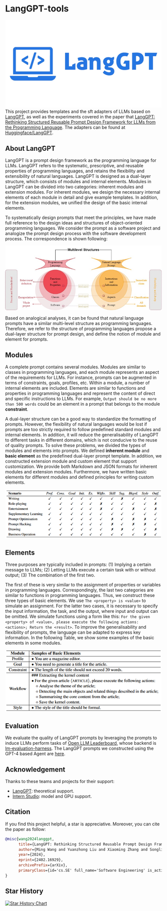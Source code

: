# LangGPT-tools
![langgpt](https://github.com/sci-m-wang/LangGPT-tools/blob/main/figures/langgpt.png)
This project provides templates and the sft adapters of LLMs based on [LangGPT](https://github.com/langgptai/LangGPT), as well as the experiments covered in the paper that [LangGPT: Rethinking Structured Reusable Prompt Design Framework for LLMs from the Programming Language](https://arxiv.org/abs/2402.16929). The adapters can be found at [Huggingface/LangGPT](https://huggingface.co/langgptai).

## About LangGPT
LangGPT is a prompt design framework as the programming language for LLMs. LangGPT refers to the systematic, prescriptive, and reusable properties of programming languages, and retains the flexibility and extensibility of natural languages. LangGPT is designed as a dual-layer structure, which consists of modules and internal elements. Modules in LangGPT can be divided into two categories: inherent modules and extension modules. For inherent modules, we design the necessary internal elements of each module in detail and give example templates. In addition, for the extension modules, we unified the design of the basic internal elements.

To systematically design prompts that meet the principles, we have made full reference to the design ideas and structures of object-oriented programming languages. We consider the prompt as a software project and analogize the prompt design process with the software development process. The correspondence is shown following:

![correspondence](https://github.com/sci-m-wang/LangGPT-tools/blob/main/figures/correspondence.jpg)

Based on analogical analyses, it can be found that natural language prompts have a similar multi-level structure as programming languages. Therefore, we refer to the structure of programming languages propose a dual-layer structure for prompt design, and define the notion of module and element for prompts.

## Modules
A complete prompt contains several modules. Modules are similar to classes in programming languages, and each module represents an aspect of the requirements for LLMs. For instance, prompts can be augmented in terms of constraints, goals, profiles, etc. Within a module, a number of internal elements are included. Elements are similar to functions and properties in programming languages and represent the content of direct and specific instructions to LLMs. For example, `Output should be no more than 500 words` could be an element in a prompt that belongs to the module **constraint**.

A dual-layer structure can be a good way to standardize the formatting of prompts. However, the flexibility of natural languages would be lost if prompts are too strictly required to follow predefined standard modules and internal elements. In addition, it will reduce the generalisability of LangGPT to different tasks in different domains, which is not conducive to the reuse of quality prompts. To solve these problems, we divided the types of modules and elements into prompts. We defined **inherent module** and **basic element** as the predefined dual-layer prompt template. In addition, we constructed extension module and custom element that support customization. We provide both Markdown and JSON formats for inherent modules and extension modules. Furthermore, we have written basic elements for different modules and defined principles for writing custom elements.

![alt text](https://github.com/sci-m-wang/LangGPT-tools/blob/main/figures/image.png)

## Elements
Three purposes are typically included in prompts: (1) Implying a certain message to LLMs; (2) Letting LLMs execute a certain task with or without output; (3) The combination of the first two.

The first of these is very similar to the assignment of properties or variables in programming languages. Correspondingly, the last two categories are similar to functions in programming languages. Thus, we construct these three types of basic elements. We use `The <property> is <value>` to simulate an assignment. For the latter two cases, it is necessary to specify the input information, the task, and the output, where input and output can be omitted. We simulate functions using a form like this: `For the given <property> of <value>, please execute the following actions: <actions>; Return the <result>`. To improve the generalisability and flexibility of prompts, the language can be adapted to express key information. In the following Table, we show some examples of the basic elements in some modules.

![alt text](https://github.com/sci-m-wang/LangGPT-tools/blob/main/figures/elements.png)

## Evaluation
We evaluate the quality of LangGPT prompts by leveraging the prompts to induce LLMs perform tasks of [Open LLM Leaderboard](https://huggingface.co/spaces/open-llm-leaderboard/open_llm_leaderboard), whose backend is [lm-evaluation-harness](https://github.com/EleutherAI/lm-evaluation-harness). The LangGPT prompts we constructed using the GPT-4 based Agent are [here](https://github.com/sci-m-wang/LangGPT-tools/blob/main/promp4lm-eval-harness).

## Acknowledgement
Thanks to these teams and projects for their support:
- [LangGPT](https://langgptai.feishu.cn/): theoretical support.
- [Intern Studio](https://studio.intern-ai.org.cn): model and GPU support.

## Citation
If you find this project helpful, a star is appreciative. Moreover, you can cite the paper as follow:
```bibtex
@misc{wang2024langgpt,
      title={LangGPT: Rethinking Structured Reusable Prompt Design Framework for LLMs from the Programming Language}, 
      author={Ming Wang and Yuanzhong Liu and Xiaoming Zhang and Songlian Li and Yijie Huang and Chi Zhang and Daling Wang and Shi Feng and Jigang Li},
      year={2024},
      eprint={2402.16929},
      archivePrefix={arXiv},
      primaryClass={id='cs.SE' full_name='Software Engineering' is_active=True alt_name=None in_archive='cs' is_general=False description='Covers design tools, software metrics, testing and debugging, programming environments, etc. Roughly includes material in all of ACM Subject Classes D.2, except that D.2.4 (program verification) should probably have Logics in Computer Science as the primary subject area.'}
}
```

## Star History

[![Star History Chart](https://api.star-history.com/svg?repos=sci-m-wang/LangGPT-tools&type=Date)](https://star-history.com/#sci-m-wang/LangGPT-tools&Date)
